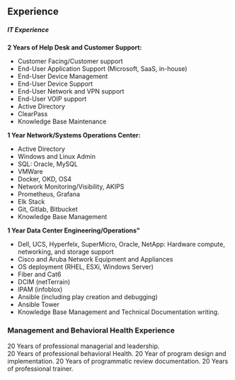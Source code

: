 ## Experience

##### IT Experience

__2 Years of Help Desk and Customer Support:__

- Customer Facing/Customer support
- End-User Application Support (Microsoft, SaaS, in-house)
- End-User Device Management
- End-User Device Support
- End-User Network and VPN support
- End-User VOIP support
- Active Directory
- ClearPass
- Knowledge Base Maintenance

__1 Year Network/Systems Operations Center:__

- Active Directory
- Windows and Linux Admin
- SQL: Oracle, MySQL
- VMWare
- Docker, OKD, OS4
- Network Monitoring/Visibility, AKIPS
- Prometheus, Grafana
- Elk Stack
- Git, Gitlab, Bitbucket
- Knowledge Base Management

__1 Year Data Center Engineering/Operations"__

- Dell, UCS, Hyperfelx, SuperMicro, Oracle, NetApp: Hardware compute, networking, and storage support
- Cisco and Aruba Network Equipment and Appliances
- OS deployment (RHEL, ESXi, Windows Server)
- Fiber and Cat6
- DCIM (netTerrain)
- IPAM (infoblox)
- Ansible (including play creation and debugging)
- Ansible Tower
- Knowledge Base Management and Technical Documentation writing. 

### Management and Behavioral Health Experience

20 Years of professional managerial and leadership.  
20 Years of professional behavioral Health.
20 Year of program design and implementation.
20 Years of programmatic review documentation.
20 Years of professional trainer. 
